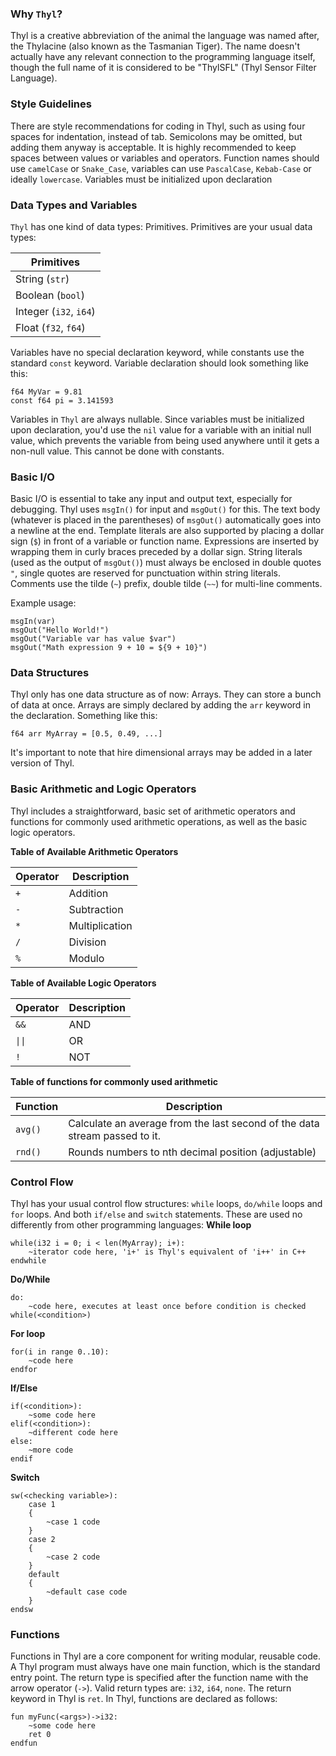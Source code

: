 ### Why `Thyl`?
Thyl is a creative abbreviation of the animal the language was named after, the Thylacine (also known as the Tasmanian Tiger). The name doesn't actually have any relevant connection to the programming language itself, though the full name of it is considered to be "ThylSFL" (Thyl Sensor Filter Language).

### Style Guidelines
There are style recommendations for coding in Thyl, such as using four spaces for indentation, instead of tab. Semicolons may be omitted, but adding them anyway is acceptable. It is highly recommended to keep spaces between values or variables and operators. Function names should use `camelCase` or `Snake_Case`, variables can use `PascalCase`, `Kebab-Case` or ideally `lowercase`. Variables must be initialized upon declaration

### Data Types and Variables
`Thyl` has one kind of data types: Primitives. Primitives are your usual data types:

| Primitives             |
| ---------------------- |
| String (`str`)         |
| Boolean (`bool`)       |
| Integer (`i32`, `i64`) |
| Float (`f32`, `f64`)   |
Variables have no special declaration keyword, while constants use the standard `const` keyword. Variable declaration should look something like this:
```thyl
f64 MyVar = 9.81
const f64 pi = 3.141593
```
Variables in `Thyl` are always nullable. Since variables must be initialized upon declaration, you'd use the `nil` value for a variable with an initial null value, which prevents the variable from being used anywhere until it gets a non-null value. This cannot be done with constants.

### Basic I/O
Basic I/O is essential to take any input and output text, especially for debugging. Thyl uses `msgIn()` for input and `msgOut()` for this. The text body (whatever is placed in the parentheses) of `msgOut()` automatically goes into a newline at the end. Template literals are also supported by placing a dollar sign (`$`) in front of a variable or function name. Expressions are inserted by wrapping them in curly braces preceded by a dollar sign. String literals (used as the output of `msgOut()`) must always be enclosed in double quotes `"`, single quotes are reserved for punctuation within string literals. Comments use the tilde (`~`) prefix, double tilde (`~~`) for multi-line comments.

Example usage:
```thyl
msgIn(var)
msgOut("Hello World!")
msgOut("Variable var has value $var")
msgOut("Math expression 9 + 10 = ${9 + 10}")
```

### Data Structures 
Thyl only has one data structure as of now: Arrays. They can store a bunch of data at once. Arrays are simply declared by adding the `arr` keyword in the declaration. Something like this:
```thyl
f64 arr MyArray = [0.5, 0.49, ...]
```
It's important to note that hire dimensional arrays may be added in a later version of Thyl.

### Basic Arithmetic and Logic Operators
Thyl includes a straightforward, basic set of arithmetic operators and functions for commonly used arithmetic operations, as well as the basic logic operators.

**Table of Available Arithmetic Operators**

| Operator | Description    |
| -------- | -------------- |
| `+`      | Addition       |
| `-`      | Subtraction    |
| `*`      | Multiplication |
| `/`      | Division       |
| `%`      | Modulo         |

**Table of Available Logic Operators**

| Operator | Description |
| -------- | ----------- |
| `&&`     | AND         |
| `\|\|`   | OR          |
| `!`      | NOT         |

**Table of functions for commonly used arithmetic**

| Function | Description                                                                |
| -------- | -------------------------------------------------------------------------- |
| `avg()`  | Calculate an average from the last second of the data stream passed to it. |
| `rnd()`  | Rounds numbers to nth decimal position (adjustable)                        |

### Control Flow
Thyl has your usual control flow structures: `while` loops, `do/while` loops and `for` loops. And both `if/else` and `switch` statements. These are used no differently from other programming languages:
**While loop**
```thyl
while(i32 i = 0; i < len(MyArray); i+):
    ~iterator code here, 'i+' is Thyl's equivalent of 'i++' in C++
endwhile
```
**Do/While**
```thyl
do:
    ~code here, executes at least once before condition is checked
while(<condition>)
```
**For loop**
```thyl
for(i in range 0..10):
    ~code here
endfor
```
**If/Else**
```thyl
if(<condition>):
    ~some code here
elif(<condition>):
    ~different code here
else:
    ~more code
endif
```
**Switch**
```thyl
sw(<checking variable>):
    case 1
    {
        ~case 1 code
    }
    case 2
    {
        ~case 2 code
    }
    default
    {
        ~default case code
    }
endsw
```
### Functions
Functions in Thyl are a core component for writing modular, reusable code. A Thyl program must always have one main function, which is the standard entry point. The return type is specified after the function name with the arrow operator (`->`). Valid return types are: `i32`, `i64`, `none`. The return keyword in Thyl is `ret`.
In Thyl, functions are declared as follows:
```thyl
fun myFunc(<args>)->i32:
    ~some code here
    ret 0
endfun

```
